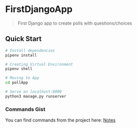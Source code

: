 # FirstDjangoApp
> First Django app to create polls with questions/choices

## Quick Start

``` bash
# Install dependencies
pipenv install

# Creating Virtual Environment
pipenv shell

# Moving to App
cd pollApp

# Serve on localhost:8000
python3 manage.py runserver
```

### Commands Gist
You can find commands from the project here: [Notes](./notes.txt)

